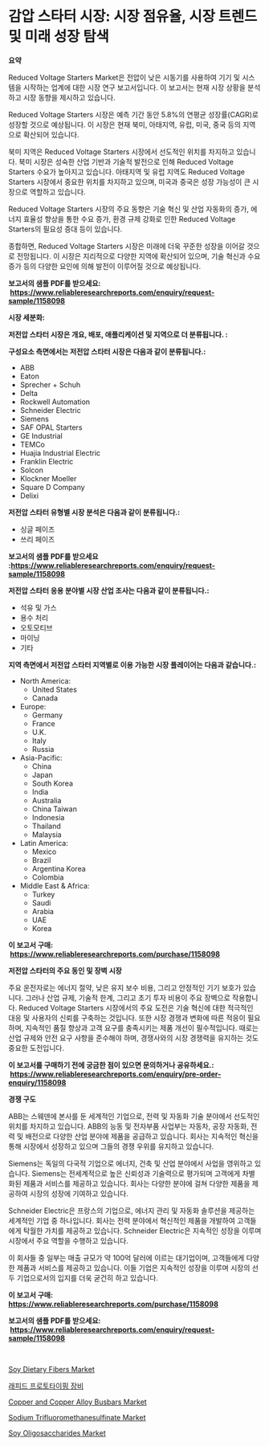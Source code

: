 <p><h1>감압 스타터 시장: 시장 점유율, 시장 트렌드 및 미래 성장 탐색</h1></p><p><strong>요약</strong></p>
<p><p>Reduced Voltage Starters Market은 전압이 낮은 시동기를 사용하여 기기 및 시스템을 시작하는 업계에 대한 시장 연구 보고서입니다. 이 보고서는 현재 시장 상황을 분석하고 시장 동향을 제시하고 있습니다.</p><p>Reduced Voltage Starters 시장은 예측 기간 동안 5.8%의 연평균 성장률(CAGR)로 성장할 것으로 예상됩니다. 이 시장은 현재 북미, 아태지역, 유럽, 미국, 중국 등의 지역으로 확산되어 있습니다.</p><p>북미 지역은 Reduced Voltage Starters 시장에서 선도적인 위치를 차지하고 있습니다. 북미 시장은 성숙한 산업 기반과 기술적 발전으로 인해 Reduced Voltage Starters 수요가 높아지고 있습니다. 아태지역 및 유럽 지역도 Reduced Voltage Starters 시장에서 중요한 위치를 차지하고 있으며, 미국과 중국은 성장 가능성이 큰 시장으로 역할하고 있습니다.</p><p>Reduced Voltage Starters 시장의 주요 동향은 기술 혁신 및 산업 자동화의 증가, 에너지 효율성 향상을 통한 수요 증가, 환경 규제 강화로 인한 Reduced Voltage Starters의 필요성 증대 등이 있습니다.</p><p>종합하면, Reduced Voltage Starters 시장은 미래에 더욱 꾸준한 성장을 이어갈 것으로 전망됩니다. 이 시장은 지리적으로 다양한 지역에 확산되어 있으며, 기술 혁신과 수요 증가 등의 다양한 요인에 의해 발전이 이루어질 것으로 예상됩니다.</p></p>
<p><strong>보고서의 샘플 PDF를 받으세요: &nbsp;<a href="https://www.reliableresearchreports.com/enquiry/request-sample/1158098">https://www.reliableresearchreports.com/enquiry/request-sample/1158098</a></strong></p>
<p><strong>시장 세분화:</strong></p>
<p><strong> 저전압 스타터 시장은 개요, 배포, 애플리케이션 및 지역으로 더 분류됩니다. :</strong></p>
<p><strong>구성요소 측면에서는 저전압 스타터 시장은 다음과 같이 분류됩니다.:</strong></p>
<p><ul><li>ABB</li><li>Eaton</li><li>Sprecher + Schuh</li><li>Delta</li><li>Rockwell Automation</li><li>Schneider Electric</li><li>Siemens</li><li>SAF OPAL Starters</li><li>GE Industrial</li><li>TEMCo</li><li>Huajia Industrial Electric</li><li>Franklin Electric</li><li>Solcon</li><li>Klockner Moeller</li><li>Square D Company</li><li>Delixi</li></ul></p>
<p><strong> 저전압 스타터 유형별 시장 분석은 다음과 같이 분류됩니다.:</strong></p>
<p><ul><li>싱글 페이즈</li><li>쓰리 페이즈</li></ul></p>
<p><strong>보고서의 샘플 PDF를 받으세요 :<a href="https://www.reliableresearchreports.com/enquiry/request-sample/1158098">https://www.reliableresearchreports.com/enquiry/request-sample/1158098</a></strong></p>
<p><strong> 저전압 스타터 응용 분야별 시장 산업 조사는 다음과 같이 분류됩니다.:</strong></p>
<p><ul><li>석유 및 가스</li><li>용수 처리</li><li>오토모티브</li><li>마이닝</li><li>기타</li></ul></p>
<p><strong>지역 측면에서 저전압 스타터 지역별로 이용 가능한 시장 플레이어는 다음과 같습니다.:</strong></p>
<p><ul>
    <li>
        North America:
        <ul>
            <li>United States</li>
            <li>Canada</li>
        </ul>
    </li>
    <li>
        Europe:
        <ul>
            <li>Germany</li>
            <li>France</li>
            <li>U.K.</li>
            <li>Italy</li>
            <li>Russia</li>
        </ul>
    </li>
    <li>
        Asia-Pacific:
        <ul>
            <li>China</li>
            <li>Japan</li>
            <li>South Korea</li>
            <li>India</li>
            <li>Australia</li>
            <li>China Taiwan</li>
            <li>Indonesia</li>
            <li>Thailand</li>
            <li>Malaysia</li>
        </ul>
    </li>
    <li>
        Latin America:
        <ul>
            <li>Mexico</li>
            <li>Brazil</li>
            <li>Argentina Korea</li>
            <li>Colombia</li>
        </ul>
    </li>
    <li>
        Middle East & Africa:
        <ul>
            <li>Turkey</li>
            <li>Saudi</li>
            <li>Arabia</li>
            <li>UAE</li>
            <li>Korea</li>
        </ul>
    </li>
    </ul></p>
<p><strong>이 보고서 구매: &nbsp;<a href="https://www.reliableresearchreports.com/purchase/1158098">https://www.reliableresearchreports.com/purchase/1158098</a></strong></p>
<p><strong>저전압 스타터의 주요 동인 및 장벽 시장</strong></p>
<p><p>주요 운전자로는 에너지 절약, 낮은 유지 보수 비용, 그리고 안정적인 기기 보호가 있습니다. 그러나 산업 규제, 기술적 한계, 그리고 초기 투자 비용이 주요 장벽으로 작용합니다. Reduced Voltage Starters 시장에서의 주요 도전은 기술 혁신에 대한 적극적인 대응 및 사용자의 신뢰를 구축하는 것입니다. 또한 시장 경쟁과 변화에 따른 적응이 필요하며, 지속적인 품질 향상과 고객 요구를 충족시키는 제품 개선이 필수적입니다. 때로는 산업 규제와 안전 요구 사항을 준수해야 하며, 경쟁사와의 시장 경쟁력을 유지하는 것도 중요한 도전입니다.</p></p>
<p><strong>이 보고서를 구매하기 전에 궁금한 점이 있으면 문의하거나 공유하세요.: &nbsp;<a href="https://www.reliableresearchreports.com/enquiry/pre-order-enquiry/1158098">https://www.reliableresearchreports.com/enquiry/pre-order-enquiry/1158098</a></strong></p>
<p><strong>경쟁 구도</strong></p>
<p><p>ABB는 스웨덴에 본사를 둔 세계적인 기업으로, 전력 및 자동화 기술 분야에서 선도적인 위치를 차지하고 있습니다. ABB의 능동 및 전자부품 사업부는 자동차, 공장 자동화, 전력 및 배전으로 다양한 산업 분야에 제품을 공급하고 있습니다. 회사는 지속적인 혁신을 통해 시장에서 성장하고 있으며 그들의 경쟁 우위를 유지하고 있습니다.</p><p>Siemens는 독일의 다국적 기업으로 에너지, 건축 및 산업 분야에서 사업을 영위하고 있습니다. Siemens는 전세계적으로 높은 신뢰성과 기술력으로 평가되며 고객에게 차별화된 제품과 서비스를 제공하고 있습니다. 회사는 다양한 분야에 걸쳐 다양한 제품을 제공하여 시장의 성장에 기여하고 있습니다.</p><p>Schneider Electric은 프랑스의 기업으로, 에너지 관리 및 자동화 솔루션을 제공하는 세계적인 기업 중 하나입니다. 회사는 전력 분야에서 혁신적인 제품을 개발하여 고객들에게 탁월한 가치를 제공하고 있습니다. Schneider Electric은 지속적인 성장을 이루며 시장에서 주요 역할을 수행하고 있습니다.</p><p>이 회사들 중 일부는 매출 규모가 약 100억 달러에 이르는 대기업이며, 고객들에게 다양한 제품과 서비스를 제공하고 있습니다. 이들 기업은 지속적인 성장을 이루며 시장의 선두 기업으로서의 입지를 더욱 굳건히 하고 있습니다.</p></p>
<p><strong>이 보고서 구매: &nbsp; <a href="https://www.reliableresearchreports.com/purchase/1158098">https://www.reliableresearchreports.com/purchase/1158098</a></strong></p>
<p><strong>보고서의 샘플 PDF를 받으세요: &nbsp;<a href="https://www.reliableresearchreports.com/enquiry/request-sample/1158098">https://www.reliableresearchreports.com/enquiry/request-sample/1158098</a></strong><strong></strong></p>
<p>&nbsp;</p>
<p><p><a href="https://issuu.com/reportprime-2/docs/soy-dietary-fibers-market-size-2030.pptx">Soy Dietary Fibers Market</a></p><p><a href="https://github.com/xvz497517413/Market-Research-Report-List-1/blob/main/8300595191140.md">래피드 프로토타이핑 장비</a></p><p><a href="https://view.publitas.com/reportprime-1/copper-and-copper-alloy-busbars-market-with-the-goal-of-estimating-the-market-size-and-future-growth-potential-of-various-market-segments-based-on-component-applications-end-user-and-region/">Copper and Copper Alloy Busbars Market</a></p><p><a href="https://github.com/mahnoor2003/Market-Research-Report-List-3/blob/main/sodium-trifluoromethanesulfinate-market.md">Sodium Trifluoromethanesulfinate Market</a></p><p><a href="https://issuu.com/reportprime-2/docs/soy-oligosaccharides-market-size-2030.pptx">Soy Oligosaccharides Market</a></p></p>